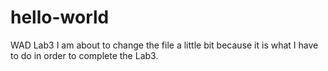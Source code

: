 # hello-world
WAD Lab3
I am about to change the file a little bit because it is what I have to do in order to complete the Lab3.
